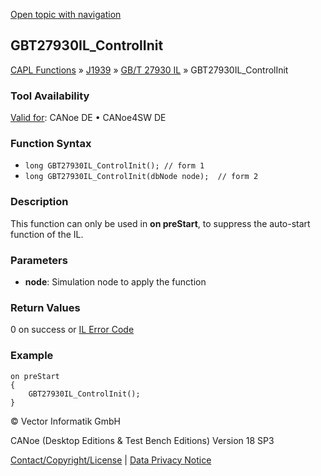 [Open topic with navigation](../../../../../../CANoeDEFamily.htm#Topics/CAPLFunctions/J1939/GBT27930InteractionLayer/Functions/CAPLfunctionGBT27930ILControlInit.md)

## GBT27930IL_ControlInit

[CAPL Functions](../../../CAPLfunctions.md) » [J1939](../../CAPLfunctionsJ1939StartPage.md) » [GB/T 27930 IL](../CAPLfunctionsGBT27930ILOverview.md) » GBT27930IL_ControlInit

### Tool Availability

[Valid for](../../../../Shared/FeatureAvailability.md):  CANoe DE • CANoe4SW DE

### Function Syntax

- `long GBT27930IL_ControlInit(); // form 1`
- `long GBT27930IL_ControlInit(dbNode node);  // form 2`

### Description

This function can only be used in **on preStart**, to suppress the auto-start function of the IL.

### Parameters

- **node**: Simulation node to apply the function

### Return Values

0 on success or [IL Error Code](../../../CAPLfunctionsISOj1939ErrorCodes.md)

### Example

```plaintext
on preStart
{
    GBT27930IL_ControlInit();
}
```

© Vector Informatik GmbH

CANoe (Desktop Editions & Test Bench Editions) Version 18 SP3

[Contact/Copyright/License](../../../../Shared/ContactCopyrightLicense.md) | [Data Privacy Notice](https://www.vector.com/int/en/company/get-info/privacy-policy/)
